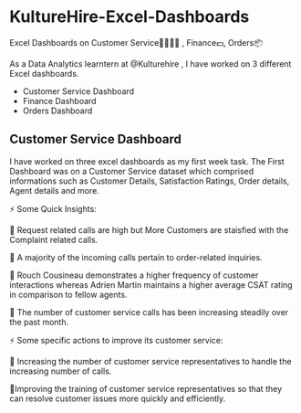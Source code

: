 # KultureHire-Excel-Dashboards
Excel Dashboards on Customer Service🧑🏻‍💻📲 , Finance💵, Orders📦


As a Data Analytics learntern at @Kulturehire , I have worked on 3 different Excel dashboards.

- Customer Service Dashboard
- Finance Dashboard
- Orders Dashboard

## Customer Service Dashboard
I have worked on three excel dashboards as my first week task. The First Dashboard was on a Customer Service dataset which comprised informations such as Customer Details, Satisfaction Ratings, Order details, Agent details and more.

⚡ Some Quick Insights:

📌 Request related calls are high but More Customers are staisfied with the Complaint related calls.

📌 A majority of the incoming calls pertain to order-related inquiries.

📌 Rouch Cousineau demonstrates a higher frequency of customer interactions whereas Adrien Martin maintains a higher average CSAT rating in comparison to fellow agents.

📌 The number of customer service calls has been increasing steadily over the past month.

⚡ Some specific actions to improve its customer service:

📌 Increasing the number of customer service representatives to handle the increasing number of calls.

📌Improving the training of customer service representatives so that they can resolve customer issues more quickly and efficiently.
